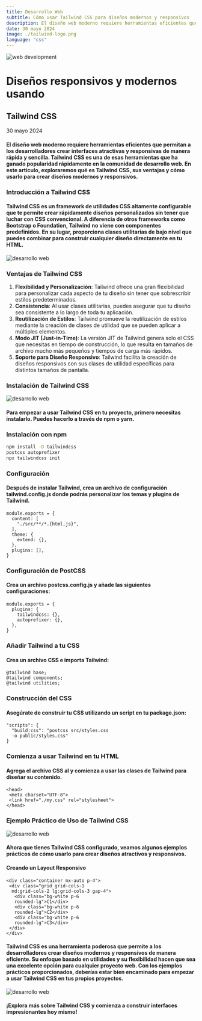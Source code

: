 ```yaml
---
title: Desarrollo Web
subtitle: Cómo usar Tailwind CSS para diseños modernos y responsivos
description: El diseño web moderno requiere herramientas eficientes que permitan a los desarrolladores crear interfaces atractivas y responsivas de manera rápida y sencilla. Tailwind CSS es una de esas herramientas que ha ganado popularidad rápidamente en la comunidad de desarrollo web. En este artículo, exploraremos qué es Tailwind CSS, sus ventajas y cómo usarlo para crear diseños modernos y responsivos.
date: 30 mayo 2024
image: ./tailwind-logo.png
language: "css"
---
```


![web development](./tailwind.png)

# Diseños responsivos y modernos usando 
## Tailwind CSS

30 mayo 2024 
 
#### El diseño web moderno requiere herramientas eficientes que permitan a los desarrolladores crear interfaces atractivas y responsivas de manera rápida y sencilla. Tailwind CSS es una de esas herramientas que ha ganado popularidad rápidamente en la comunidad de desarrollo web. En este artículo, exploraremos qué es Tailwind CSS, sus ventajas y cómo usarlo para crear diseños modernos y responsivos.

### Introducción a Tailwind CSS

#### Tailwind CSS es un framework de utilidades CSS altamente configurable que te permite crear rápidamente diseños personalizados sin tener que luchar con CSS convencional. A diferencia de otros frameworks como Bootstrap o Foundation, Tailwind no viene con componentes predefinidos. En su lugar, proporciona clases utilitarias de bajo nivel que puedes combinar para construir cualquier diseño directamente en tu HTML.

![desarrollo web](./tailwind2.png)

### Ventajas de Tailwind CSS

1. **Flexibilidad y Personalización**: Tailwind ofrece una gran flexibilidad para personalizar cada aspecto de tu diseño sin tener que sobrescribir estilos predeterminados.
2. **Consistencia**: Al usar clases utilitarias, puedes asegurar que tu diseño sea consistente a lo largo de toda tu aplicación.
3. **Reutilización de Estilos**: Tailwind promueve la reutilización de estilos mediante la creación de clases de utilidad que se pueden aplicar a múltiples elementos.
4. **Modo JIT (Just-in-Time)**: La versión JIT de Tailwind genera solo el CSS que necesitas en tiempo de construcción, lo que resulta en tamaños de archivo mucho más pequeños y tiempos de carga más rápidos.
5. **Soporte para Diseño Responsivo**: Tailwind facilita la creación de diseños responsivos con sus clases de utilidad específicas para distintos tamaños de pantalla.

### Instalación de Tailwind CSS

![desarrollo web](./tailwind3.png)

#### Para empezar a usar Tailwind CSS en tu proyecto, primero necesitas instalarlo. Puedes hacerlo a través de npm o yarn.

### Instalación con npm

```bash
npm install -D tailwindcss 
postcss autoprefixer
npx tailwindcss init
```

### Configuración

#### Después de instalar Tailwind, crea un archivo de configuración tailwind.config.js donde podrás personalizar los temas y plugins de Tailwind.

```
module.exports = {
  content: [
    "./src/**/*.{html,js}", 
  ],
  theme: {
    extend: {},
  },
  plugins: [],
}
```

### Configuración de PostCSS

#### Crea un archivo postcss.config.js y añade las siguientes configuraciones:

```
module.exports = {
  plugins: {
    tailwindcss: {},
    autoprefixer: {},
  },
}
```

### Añadir Tailwind a tu CSS

#### Crea un archivo CSS e importa Tailwind:

```
@tailwind base;
@tailwind components;
@tailwind utilities;
```

### Construcción del CSS

#### Asegúrate de construir tu CSS utilizando un script en tu package.json:
 
```
"scripts": {
  "build:css": "postcss src/styles.css 
  -o public/styles.css"
}
```

### Comienza a usar Tailwind en tu HTML

#### Agrega el archivo CSS al <head> y comienza a usar las clases de Tailwind para diseñar su contenido.
 
```
<head>
 <meta charset="UTF-8"> 
 <link href="./my.css" rel="stylesheet">
</head>
```

### Ejemplo Práctico de Uso de Tailwind CSS

![desarrollo web](./tailwind4.png)

#### Ahora que tienes Tailwind CSS configurado, veamos algunos ejemplos prácticos de cómo usarlo para crear diseños atractivos y responsivos.

#### Creando un Layout Responsivo
 
```
<div class="container mx-auto p-4">
 <div class="grid grid-cols-1 
  md:grid-cols-2 lg:grid-cols-3 gap-4">
   <div class="bg-white p-6 
   rounded-lg">C1</div>
   <div class="bg-white p-6 
   rounded-lg">C2</div>
   <div class="bg-white p-6 
   rounded-lg">C3</div>
 </div>
</div>
```

#### Tailwind CSS es una herramienta poderosa que permite a los desarrolladores crear diseños modernos y responsivos de manera eficiente. Su enfoque basado en utilidades y su flexibilidad hacen que sea una excelente opción para cualquier proyecto web. Con los ejemplos prácticos proporcionados, deberías estar bien encaminado para empezar a usar Tailwind CSS en tus propios proyectos.

![desarrollo web](./tailwind5.png) 

#### ¡Explora más sobre Tailwind CSS y comienza a construir interfaces impresionantes hoy mismo!